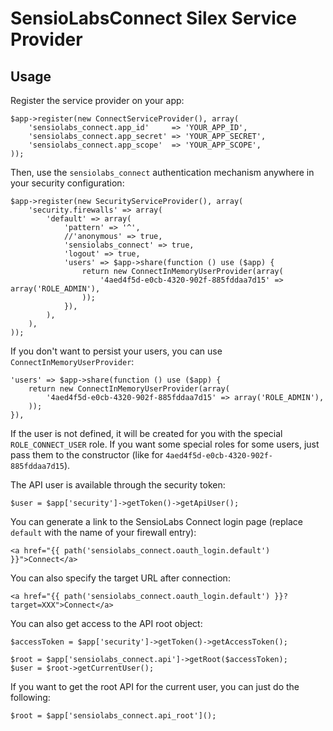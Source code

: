 SensioLabsConnect Silex Service Provider
========================================

Usage
-----

Register the service provider on your app:

    $app->register(new ConnectServiceProvider(), array(
        'sensiolabs_connect.app_id'     => 'YOUR_APP_ID',
        'sensiolabs_connect.app_secret' => 'YOUR_APP_SECRET',
        'sensiolabs_connect.app_scope'  => 'YOUR_APP_SCOPE',
    ));

Then, use the `sensiolabs_connect` authentication mechanism anywhere in your
security configuration:

    $app->register(new SecurityServiceProvider(), array(
        'security.firewalls' => array(
            'default' => array(
                'pattern' => '^',
                //'anonymous' => true,
                'sensiolabs_connect' => true,
                'logout' => true,
                'users' => $app->share(function () use ($app) {
                    return new ConnectInMemoryUserProvider(array(
                        '4aed4f5d-e0cb-4320-902f-885fddaa7d15' => array('ROLE_ADMIN'),
                    ));
                }),
            ),
        ),
    ));

If you don't want to persist your users, you can use `ConnectInMemoryUserProvider`:

    'users' => $app->share(function () use ($app) {
        return new ConnectInMemoryUserProvider(array(
            '4aed4f5d-e0cb-4320-902f-885fddaa7d15' => array('ROLE_ADMIN'),
        ));
    }),

If the user is not defined, it will be created for you with the special
`ROLE_CONNECT_USER` role. If you want some special roles for some users, just
pass them to the constructor (like for
`4aed4f5d-e0cb-4320-902f-885fddaa7d15`).

The API user is available through the security token:

    $user = $app['security']->getToken()->getApiUser();

You can generate a link to the SensioLabs Connect login page (replace
`default` with the name of your firewall entry):

    <a href="{{ path('sensiolabs_connect.oauth_login.default') }}">Connect</a>

You can also specify the target URL after connection:

    <a href="{{ path('sensiolabs_connect.oauth_login.default') }}?target=XXX">Connect</a>

You can also get access to the API root object:

    $accessToken = $app['security']->getToken()->getAccessToken();

    $root = $app['sensiolabs_connect.api']->getRoot($accessToken);
    $user = $root->getCurrentUser();

If you want to get the root API for the current user, you can just do the
following:

    $root = $app['sensiolabs_connect.api_root']();
